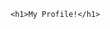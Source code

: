 <html>
  <head>
    <title>Page Title</title>
  </head>
  <body>
    
    <h1>My Profile!</h1>
    
